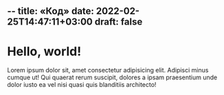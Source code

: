 --
title: «Код»
date: 2022-02-25T14:47:11+03:00
draft: false
--

# Hello, world!

Lorem ipsum dolor sit, amet consectetur adipisicing elit. Adipisci minus cumque ut! Qui quaerat rerum suscipit, dolores a ipsam praesentium unde dolor iusto ea vel nisi quasi quis blanditiis architecto! 
